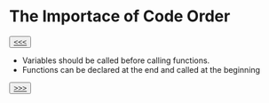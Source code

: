 # The Importace of Code Order

<button>[<<<](./02.10_README.md)</button>

- Variables should be called before calling functions. 
- Functions can be declared at the end and called at the beginning 

<button>[>>>](./02.12_README.md)</button>
